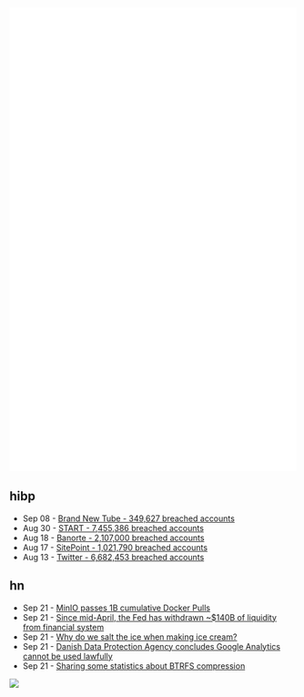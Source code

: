 ![Metrics](https://raw.githubusercontent.com/phixion/phixion/master/metrics.svg)

## hibp

<!--
for https://github.com/phixion/phixion/blob/main/.github/workflows/feeds.yml
-->
<!--START_SECTION:haveibeenpwnd-->
- Sep 08 - [Brand New Tube - 349,627 breached accounts](https://haveibeenpwned.com/PwnedWebsites#BrandNewTube)
- Aug 30 - [START - 7,455,386 breached accounts](https://haveibeenpwned.com/PwnedWebsites#Start)
- Aug 18 - [Banorte - 2,107,000 breached accounts](https://haveibeenpwned.com/PwnedWebsites#Banorte)
- Aug 17 - [SitePoint - 1,021,790 breached accounts](https://haveibeenpwned.com/PwnedWebsites#SitePoint)
- Aug 13 - [Twitter - 6,682,453 breached accounts](https://haveibeenpwned.com/PwnedWebsites#Twitter)
<!--END_SECTION:haveibeenpwnd-->

## hn

<!--
for https://github.com/phixion/phixion/blob/main/.github/workflows/feeds.yml
-->
<!--START_SECTION:hn-->
- Sep 21 - [MinIO passes 1B cumulative Docker Pulls](https://blog.min.io/one-billion-docker-pulls/)
- Sep 21 - [Since mid-April, the Fed has withdrawn ~$140B of liquidity from financial system](https://fred.stlouisfed.org/graph/?g=TXcI)
- Sep 21 - [Why do we salt the ice when making ice cream?](https://www.timothyrice.org/icecreamsalt/)
- Sep 21 - [Danish Data Protection Agency concludes Google Analytics cannot be used lawfully](https://www.datatilsynet.dk/english/google-analytics/use-of-google-analytics-for-web-analytics)
- Sep 21 - [Sharing some statistics about BTRFS compression](https://dataswamp.org/~solene/2022-09-21-btrfs-compression.html)
<!--END_SECTION:hn-->

<!--
for https://yhype.me
-->
![](https://hit.yhype.me/github/profile?user_id=13013670)
